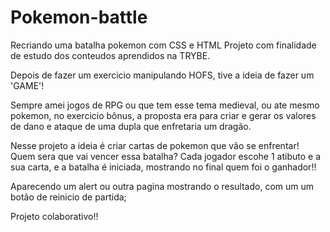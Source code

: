 # Pokemon-battle
Recriando uma batalha pokemon com CSS e HTML
Projeto com finalidade de estudo dos conteudos aprendidos na TRYBE.

Depois de fazer um exercicio manipulando HOFS, tive a ideia de fazer um 'GAME'!

Sempre amei jogos de RPG ou que tem esse tema medieval, ou ate mesmo pokemon, no exercicio bônus, a proposta era para criar e gerar os valores de dano e ataque de uma dupla que enfretaria um dragão. 

Nesse projeto a ideia é criar cartas de pokemon que vão se enfrentar! Quem sera que vai vencer essa batalha?
Cada jogador escohe 1 atibuto e a sua carta, e a batalha é iniciada, mostrando no final quem foi o ganhador!!

Aparecendo um alert ou outra pagina mostrando o resultado, com um um botão de reinicio de partida;

Projeto colaborativo!!
